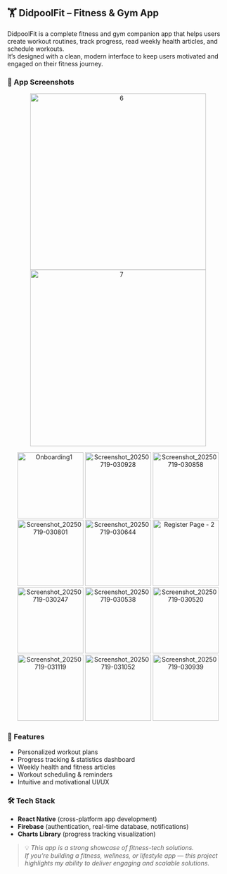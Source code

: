 ## 🏋️ DidpoolFit – Fitness & Gym App

DidpoolFit is a complete fitness and gym companion app that helps users create workout routines, track progress, read weekly health articles, and schedule workouts.  
It’s designed with a clean, modern interface to keep users motivated and engaged on their fitness journey.  

### 📱 App Screenshots
<p align="center">
     <img width="400" alt="6" src="https://github.com/user-attachments/assets/87f43b4a-6f26-4a67-9797-324633fdd8c3" />
     <img width="400" alt="7" src="https://github.com/user-attachments/assets/b57f0641-faf6-4642-a672-0d37cf750236" />

</p>

<p align="center">
     <img width="150" alt="Onboarding1" src="https://github.com/user-attachments/assets/bd6db84a-5903-4ea5-94f7-2946c2728e30" />
   <img width="150" alt="Screenshot_20250719-030928" src="https://github.com/user-attachments/assets/4e44732a-fc5b-4378-8181-e089156ecbb6" />
   <img width="150" alt="Screenshot_20250719-030858" src="https://github.com/user-attachments/assets/ed437814-37f6-430a-825d-eb3e09575280" />
   <img width="150" alt="Screenshot_20250719-030801" src="https://github.com/user-attachments/assets/1dfa46d4-002a-4864-8765-5eb7ba8aad51" />
   <img width="150" alt="Screenshot_20250719-030644" src="https://github.com/user-attachments/assets/737b5651-8057-4a01-8357-26f6b8e45fc5" />
   <img width="150" alt="Register Page - 2" src="https://github.com/user-attachments/assets/62b28c45-7f51-4027-9939-6ec98e0b8287" />
   <img width="150" alt="Screenshot_20250719-030247" src="https://github.com/user-attachments/assets/f65ade16-a9c0-47c3-be9e-074271ec2443" />
   <img width="150" alt="Screenshot_20250719-030538" src="https://github.com/user-attachments/assets/5a1a1202-348e-40db-a44e-33d81458824f" />
   <img width="150" alt="Screenshot_20250719-030520" src="https://github.com/user-attachments/assets/cb0259cf-dc7f-4aee-b495-85de348637de" />
   <img width="150" alt="Screenshot_20250719-031119" src="https://github.com/user-attachments/assets/6450854a-34fe-40b2-8efd-f5b7d5efaae0" />
   <img width="150" alt="Screenshot_20250719-031052" src="https://github.com/user-attachments/assets/fb6ae28c-8e52-4f58-a1a8-e89b69854fdc" />
   <img width="150" alt="Screenshot_20250719-030939" src="https://github.com/user-attachments/assets/a8613944-5a07-4e09-aac0-f062b883c09d" />


</p>

### 🚀 Features
- Personalized workout plans  
- Progress tracking & statistics dashboard  
- Weekly health and fitness articles  
- Workout scheduling & reminders  
- Intuitive and motivational UI/UX  

### 🛠️ Tech Stack
- **React Native** (cross-platform app development)  
- **Firebase** (authentication, real-time database, notifications)  
- **Charts Library** (progress tracking visualization)  

> 💡 *This app is a strong showcase of fitness-tech solutions.  
If you’re building a fitness, wellness, or lifestyle app — this project highlights my ability to deliver engaging and scalable solutions.*  
